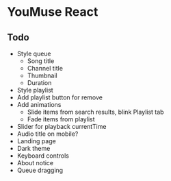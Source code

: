# YouMuse React

## Todo

* Style queue
  * Song title
  * Channel title
  * Thumbnail
  * Duration
* Style playlist
* Add playlist button for remove
* Add animations
  * Slide items from search results, blink Playlist tab
  * Fade items from playlist
* Slider for playback currentTime
* Audio title on mobile?
* Landing page
* Dark theme
* Keyboard controls
* About notice
* Queue dragging
